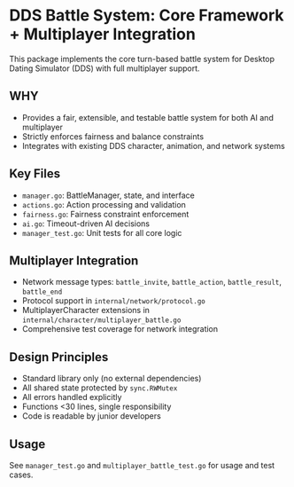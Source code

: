 # DDS Battle System: Core Framework + Multiplayer Integration

This package implements the core turn-based battle system for Desktop Dating Simulator (DDS) with full multiplayer support.

## WHY
- Provides a fair, extensible, and testable battle system for both AI and multiplayer
- Strictly enforces fairness and balance constraints
- Integrates with existing DDS character, animation, and network systems

## Key Files
- `manager.go`: BattleManager, state, and interface
- `actions.go`: Action processing and validation
- `fairness.go`: Fairness constraint enforcement
- `ai.go`: Timeout-driven AI decisions
- `manager_test.go`: Unit tests for all core logic

## Multiplayer Integration
- Network message types: `battle_invite`, `battle_action`, `battle_result`, `battle_end`
- Protocol support in `internal/network/protocol.go`
- MultiplayerCharacter extensions in `internal/character/multiplayer_battle.go`
- Comprehensive test coverage for network integration

## Design Principles
- Standard library only (no external dependencies)
- All shared state protected by `sync.RWMutex`
- All errors handled explicitly
- Functions <30 lines, single responsibility
- Code is readable by junior developers

## Usage
See `manager_test.go` and `multiplayer_battle_test.go` for usage and test cases.
